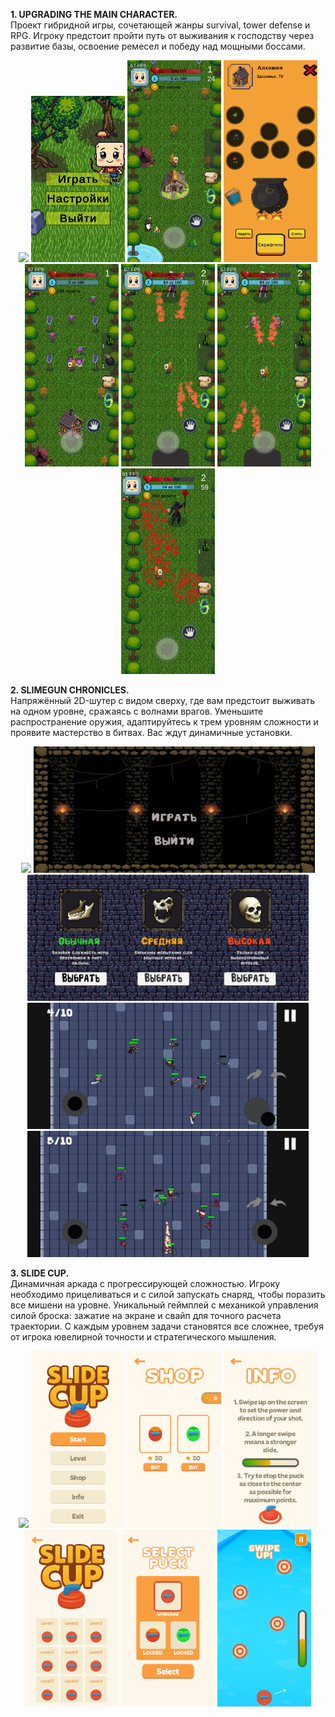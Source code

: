 **1. UPGRADING THE MAIN CHARACTER.**  
Проект гибридной игры, сочетающей жанры survival, tower defense и RPG. Игроку предстоит пройти путь от выживания к господству через развитие базы, освоение ремесел и победу над мощными боссами.

<div align="center">
  <img src="Oreder-jerk-off/mobizen_20251016_192542_V1.gif" width="150" />
  <img src="Oreder-jerk-off/ScreenShot20251016_171135.png" width="150" />
  <img src="Oreder-jerk-off/ScreenShot20251016_171345.png" width="150" />
  <img src="Oreder-jerk-off/ScreenShot20251016_171353.png" width="150" /> 
  <img src="Oreder-jerk-off/ScreenShot20251016_171418.png" width="150" />
  <img src="Oreder-jerk-off/ScreenShot20251016_171445.png" width="150" />
  <img src="Oreder-jerk-off/ScreenShot20251016_171451.png" width="150" />
  <img src="Oreder-jerk-off/ScreenShot20251016_171505.png" width="150" />
</div>  

**2. SLIMEGUN CHRONICLES.**  
Напряжённый 2D-шутер с видом сверху, где вам предстоит выживать на одном уровне, сражаясь с волнами врагов. Уменьшите распространение оружия, адаптируйтесь к трем уровням сложности и проявите мастерство в битвах. Вас ждут динамичные установки. 

<div align="center">
  <img src="Shooter/video_2025_01_11_18_34_13_1_V1.gif" width="450" />
  <img src="Shooter/photo_1_2025-10-16_18-42-36.jpg" width="450" />
  <img src="Shooter/photo_2_2025-10-16_18-42-36.jpg" width="450" />
  <img src="Shooter/photo_3_2025-10-16_18-42-36.jpg" width="450" /> 
  <img src="Shooter/photo_4_2025-10-16_18-42-36.jpg" width="450" />
</div>  

**3. SLIDE CUP.**  
Динамичная аркада с прогрессирующей сложностью. Игроку необходимо прицеливаться и с силой запускать снаряд, чтобы поразить все мишени на уровне. Уникальный геймплей с механикой управления силой броска: зажатие на экране и свайп для точного расчета траектории. С каждым уровнем задачи становятся все сложнее, требуя от игрока ювелирной точности и стратегического мышления.

<div align="center">
  <img src="SlideCup/SlideCup-Menu-Windows_-Mac_-Linux-Unity-6.2DX11_-2025-10-16-18-25-29-_online-video-cutter.com_-_1_.gif" width="150" />
  <img src="SlideCup/ScreenShot20251016_180221.png" width="150" />
  <img src="SlideCup/ScreenShot20251016_180225.png" width="150" />
  <img src="SlideCup/ScreenShot20251016_180228.png" width="150" /> 
  <img src="SlideCup/ScreenShot20251016_180239.png" width="150" />
  <img src="SlideCup/ScreenShot20251016_180241.png" width="150" />
  <img src="SlideCup/ScreenShot20251016_180244.png" width="150" /> 
</div>
